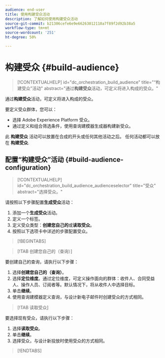 ```yaml
---
audience: end-user
title: 使用构建受众活动
description: 了解如何使用构建受众活动
source-git-commit: b21306cefe6e9e66263012110a7f89f2d92b38a5
workflow-type: tm+mt
source-wordcount: '251'
ht-degree: 50%

---
```



# 构建受众 {#build-audience}

>[!CONTEXTUALHELP]
>id="dc_orchestration_build_audience"
>title="“构建受众”活动"
>abstract="通过&#x200B;**构建受众**&#x200B;活动，可定义将进入构成的受众。"

通过&#x200B;**构建受众**&#x200B;活动，可定义将进入构成的受众。

要定义受众群体，您可以：

<!--* Select an existing audience, created as a list in the client console.-->
* 选择 Adobe Experience Platform 受众。
* 通过定义和组合筛选条件，使用查询建模器生成器构建新受众。

此 **构建受众** 活动可以放置在合成的开头或任何其他活动之后。 任何活动都可以放在 **构建受众**.

## 配置“构建受众”活动 {#build-audience-configuration}

>[!CONTEXTUALHELP]
>id="dc_orchestration_build_audience_audienceselector"
>title="受众"
>abstract="选择受众。"

请按照以下步骤配置&#x200B;**生成受众**&#x200B;活动：

1. 添加一个&#x200B;**生成受众**&#x200B;活动。
1. 定义一个标签。
1. 定义受众类型：**创建您自己的**&#x200B;或&#x200B;**读取受众**。
1. 按照以下选项卡中详述的步骤配置受众。

>[!BEGINTABS]

>[!TAB 创建您自己的（查询）]

要创建自己的查询，请执行以下步骤：

1. 选择&#x200B;**创建您自己的（查询）**。
1. 选择&#x200B;**定位维度**。通过定位维度，可定义操作面向的群体：收件人、合同受益人、操作人员、订阅者等。默认情况下，将从收件人中选择目标。<!-- [Learn more about targeting dimensions](../../audience/about-recipients.md#targeting-dimensions)-->
1. 单击&#x200B;**继续**。
1. 使用查询建模器定义查询，与设计新电子邮件时创建受众的方式相同。 <!--[Learn how to work with the query modeler](../../query/query-modeler-overview.md)-->

>[!TAB 读取受众]

要选择现有受众，请执行以下步骤：

1. 选择&#x200B;**读取受众**。
1. 单击&#x200B;**继续**。
1. 选择受众，与设计新投放时使用受众的方式相同。 <!--Refer to this [section](../../audience/add-audience.md).-->

>[!ENDTABS]

<!--
## Examples{#build-audience-examples}

Here is an example of a workflow with two **Build audience** activities. The first one targets the poker players audience, followed by an email delivery. The second one targets the VIP clients audience, followed by an SMS delivery.

![](../assets/workflow-audience-example.png)
-->
